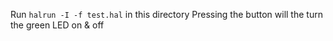 Run `halrun -I -f test.hal` in this directory
Pressing the button will the turn the green LED on & off

